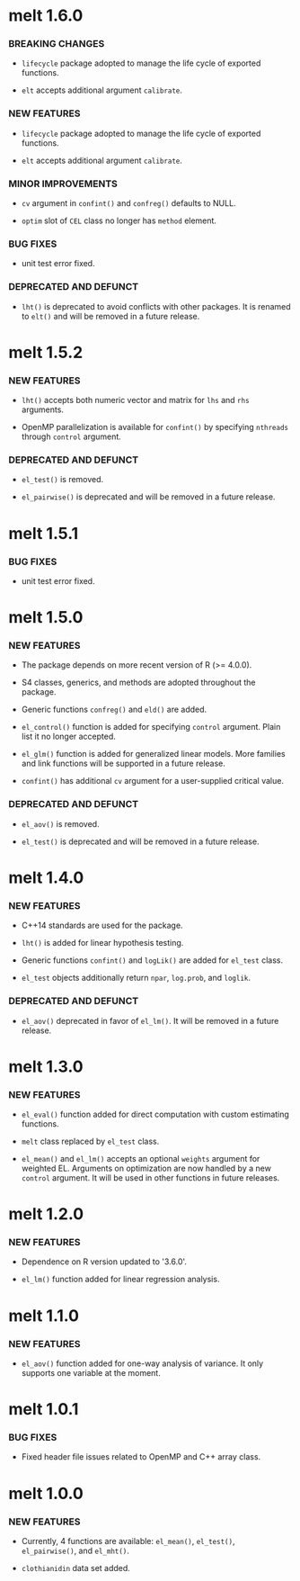 melt 1.6.0
=========================
### BREAKING CHANGES
* `lifecycle` package adopted to manage the life cycle of exported functions.

* `elt` accepts additional argument `calibrate`.

### NEW FEATURES
* `lifecycle` package adopted to manage the life cycle of exported functions.

* `elt` accepts additional argument `calibrate`.

### MINOR IMPROVEMENTS
* `cv` argument in `confint()` and `confreg()` defaults to NULL.

* `optim` slot of `CEL` class no longer has `method` element.

### BUG FIXES
* unit test error fixed.

### DEPRECATED AND DEFUNCT
* `lht()` is deprecated to avoid conflicts with other packages. It is renamed to `elt()` and will be removed in a future release. 


melt 1.5.2
=========================
### NEW FEATURES
* `lht()` accepts both numeric vector and matrix for `lhs` and `rhs` arguments.

* OpenMP parallelization is available for `confint()` by specifying `nthreads` through `control` argument.

### DEPRECATED AND DEFUNCT
* `el_test()` is removed.

* `el_pairwise()` is deprecated and will be removed in a future release. 


melt 1.5.1
=========================
### BUG FIXES
* unit test error fixed.


melt 1.5.0
=========================
### NEW FEATURES
* The package depends on more recent version of R (>= 4.0.0).

* S4 classes, generics, and methods are adopted throughout the package.

* Generic functions `confreg()` and `eld()` are added.

* `el_control()` function is added for specifying `control` argument. Plain list it no longer accepted.

* `el_glm()` function is added for generalized linear models. More families and link functions will be supported in a future release.

* `confint()` has additional `cv` argument for a user-supplied critical value.

### DEPRECATED AND DEFUNCT
* `el_aov()` is removed. 

* `el_test()` is deprecated and will be removed in a future release. 


melt 1.4.0
=========================
### NEW FEATURES
* C++14 standards are used for the package.

* `lht()` is added for linear hypothesis testing.

* Generic functions `confint()` and `logLik()` are added for `el_test` class.

* `el_test` objects additionally return `npar`, `log.prob`, and `loglik`.

### DEPRECATED AND DEFUNCT
* `el_aov()` deprecated in favor of `el_lm()`. It will be removed in a future release. 


melt 1.3.0
=========================
### NEW FEATURES
* `el_eval()` function added for direct computation with custom estimating functions.

* `melt` class replaced by `el_test` class.

* `el_mean()` and `el_lm()` accepts an optional `weights` argument for weighted EL. Arguments on optimization are now handled by a new `control` argument. It will be used in other functions in future releases.


melt 1.2.0
=========================
### NEW FEATURES
* Dependence on R version updated to '3.6.0'.

* `el_lm()` function added for linear regression analysis.


melt 1.1.0
=========================
### NEW FEATURES
* `el_aov()` function added for one-way analysis of variance. It only supports one variable at the moment.


melt 1.0.1
=========================
### BUG FIXES
* Fixed header file issues related to OpenMP and C++ array class.


melt 1.0.0
=========================
### NEW FEATURES
* Currently, 4 functions are available: `el_mean()`, `el_test()`, `el_pairwise()`, and `el_mht()`.

* `clothianidin` data set added.
